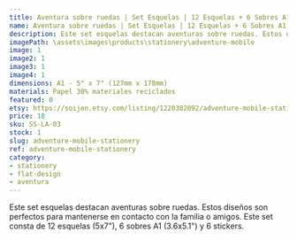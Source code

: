 ```yaml
---
title: Aventura sobre ruedas | Set Esquelas | 12 Esquelas + 6 Sobres A1 + Stickers
name: Aventura sobre ruedas | Set Esquelas | 12 Esquelas + 6 Sobres A1 + Stickers
description: Este set esquelas destacan aventuras sobre ruedas. Estos diseños son perfectos para mantenerse en contacto con la familia o amigos. Este set consta de 12 esquelas (5x7"), 6 sobres A1 (3.6x5.1") y 6 stickers.
imagePath: \assets\images\products\stationery\adventure-mobile
image: 1
image2: 1
image3: 1
image4: 1
dimensions: A1 - 5" x 7" (127mm x 178mm)
materials: Papel 30% materiales reciclados
featured: 0
etsy: https://soijen.etsy.com/listing/1220382092/adventure-mobile-stationery-set-12?utm_source=Copy&utm_medium=ListingManager&utm_campaign=Share&utm_term=so.lmsm&share_time=1695258442537
price: 18
sku: SS-LA-03
stock: 1
slug: adventure-mobile-stationery
ref: adventure-mobile-stationery
category:
- stationery
- flat-design
- aventura
---
```

Este set esquelas destacan aventuras sobre ruedas. Estos diseños son perfectos para mantenerse en contacto con la familia o amigos. Este set consta de 12 esquelas (5x7"), 6 sobres A1 (3.6x5.1") y 6 stickers.
